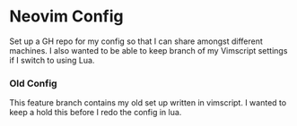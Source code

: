 # Neovim Config

Set up a GH repo for my config so that I can share amongst different machines.
I also wanted to be able to keep branch of my Vimscript settings if I switch to using Lua.

### Old Config
This feature branch contains my old set up written in vimscript. I wanted to keep a hold this before I redo the config in lua.
